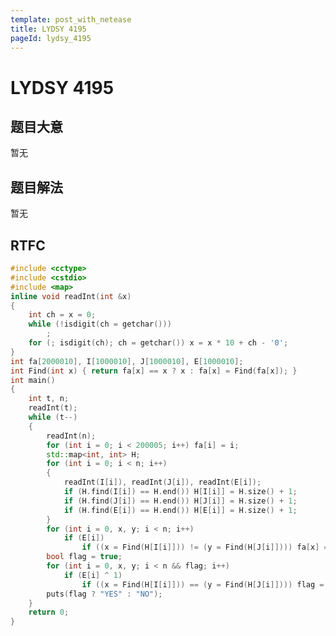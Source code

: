 ```yaml
---
template: post_with_netease
title: LYDSY 4195
pageId: lydsy_4195
---
```


# LYDSY 4195
<span id="poem"></span><script>$(function(){$.ajax('/api/poem?rnd='+Date.now()+Math.random()).done(function(data){$('#poem').text(data);});});</script>
## 题目大意
暂无

## 题目解法
暂无

## RTFC

```cpp
#include <cctype>
#include <cstdio>
#include <map>
inline void readInt(int &x)
{
    int ch = x = 0;
    while (!isdigit(ch = getchar()))
        ;
    for (; isdigit(ch); ch = getchar()) x = x * 10 + ch - '0';
}
int fa[2000010], I[1000010], J[1000010], E[1000010];
int Find(int x) { return fa[x] == x ? x : fa[x] = Find(fa[x]); }
int main()
{
    int t, n;
    readInt(t);
    while (t--)
    {
        readInt(n);
        for (int i = 0; i < 200005; i++) fa[i] = i;
        std::map<int, int> H;
        for (int i = 0; i < n; i++)
        {
            readInt(I[i]), readInt(J[i]), readInt(E[i]);
            if (H.find(I[i]) == H.end()) H[I[i]] = H.size() + 1;
            if (H.find(J[i]) == H.end()) H[J[i]] = H.size() + 1;
            if (H.find(E[i]) == H.end()) H[E[i]] = H.size() + 1;
        }
        for (int i = 0, x, y; i < n; i++)
            if (E[i])
                if ((x = Find(H[I[i]])) != (y = Find(H[J[i]]))) fa[x] = y;
        bool flag = true;
        for (int i = 0, x, y; i < n && flag; i++)
            if (E[i] ^ 1)
                if ((x = Find(H[I[i]])) == (y = Find(H[J[i]]))) flag = false;
        puts(flag ? "YES" : "NO");
    }
    return 0;
}
```
<div id="__comment"></div>
